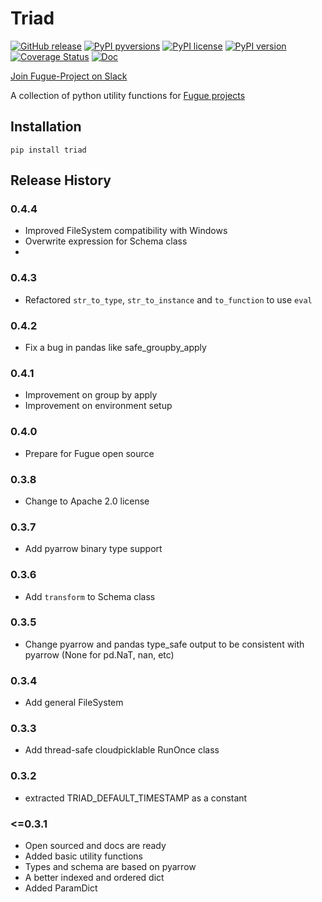 # Triad

[![GitHub release](https://img.shields.io/github/release/fugue-project/triad.svg)](https://GitHub.com/fugue-project/triad)
[![PyPI pyversions](https://img.shields.io/pypi/pyversions/triad.svg)](https://pypi.python.org/pypi/triad/)
[![PyPI license](https://img.shields.io/pypi/l/triad.svg)](https://pypi.python.org/pypi/triad/)
[![PyPI version](https://badge.fury.io/py/triad.svg)](https://pypi.python.org/pypi/triad/)
[![Coverage Status](https://coveralls.io/repos/github/fugue-project/triad/badge.svg)](https://coveralls.io/github/fugue-project/triad)
[![Doc](https://readthedocs.org/projects/triad/badge)](https://triad.readthedocs.org)

[Join Fugue-Project on Slack](https://join.slack.com/t/fugue-project/shared_invite/zt-he6tcazr-OCkj2GEv~J9UYoZT3FPM4g)

A collection of python utility functions for [Fugue projects](https://github.com/fugue-project)

## Installation
```
pip install triad
```


## Release History

### 0.4.4
* Improved FileSystem compatibility with Windows
* Overwrite expression for Schema class
*

### 0.4.3
* Refactored `str_to_type`, `str_to_instance` and `to_function` to use `eval`

### 0.4.2
* Fix a bug in pandas like safe_groupby_apply

### 0.4.1
* Improvement on group by apply
* Improvement on environment setup

### 0.4.0
* Prepare for Fugue open source

### 0.3.8
* Change to Apache 2.0 license

### 0.3.7
* Add pyarrow binary type support

### 0.3.6
* Add `transform` to Schema class

### 0.3.5
* Change pyarrow and pandas type_safe output to be consistent with pyarrow (None for pd.NaT, nan, etc)

### 0.3.4
* Add general FileSystem

### 0.3.3
* Add thread-safe cloudpicklable RunOnce class

### 0.3.2
* extracted TRIAD_DEFAULT_TIMESTAMP as a constant

### <=0.3.1
* Open sourced and docs are ready
* Added basic utility functions
* Types and schema are based on pyarrow
* A better indexed and ordered dict
* Added ParamDict
